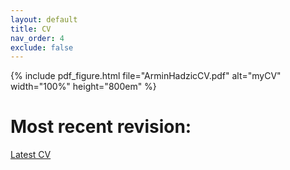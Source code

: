 ```yaml
---
layout: default
title: CV
nav_order: 4
exclude: false
---
```


{% include pdf_figure.html file="ArminHadzicCV.pdf" alt="myCV" width="100%" height="800em" %}

# Most recent revision: 
[Latest CV](https://github.com/arminHadzic/Curriculum-Vitae-Latex/blob/master/ArminHadzicCV.pdf)